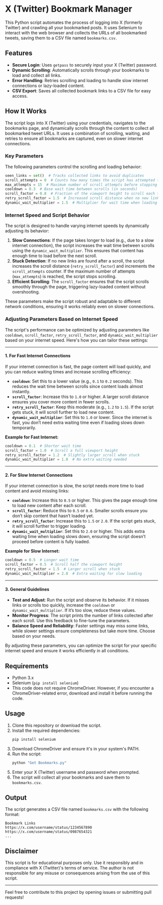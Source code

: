 # X (Twitter) Bookmark Manager

This Python script automates the process of logging into X (formerly Twitter) and crawling all your bookmarked posts. It uses Selenium to interact with the web browser and collects the URLs of all bookmarked tweets, saving them to a CSV file named `bookmarks.csv`.

## Features
- **Secure Login**: Uses `getpass` to securely input your X (Twitter) password.
- **Dynamic Scrolling**: Automatically scrolls through your bookmarks to load and collect all links.
- **Error Handling**: Retries scrolling and loading to handle slow internet connections or lazy-loaded content.
- **CSV Export**: Saves all collected bookmark links to a CSV file for easy access.

## How It Works
The script logs into X (Twitter) using your credentials, navigates to the bookmarks page, and dynamically scrolls through the content to collect all bookmarked tweet URLs. It uses a combination of scrolling, waiting, and retries to ensure all bookmarks are captured, even on slower internet connections.

### Key Parameters
The following parameters control the scrolling and loading behavior:

```python
seen_links = set()  # Tracks collected links to avoid duplicates
scroll_attempts = 0  # Counts how many times the script has attempted to scroll
max_attempts = 15  # Maximum number of scroll attempts before stopping
cooldown = 0.3  # Base wait time between scrolls (in seconds)
scroll_factor = 0.8  # Fraction of the viewport height to scroll each time
retry_scroll_factor = 1.5  # Increased scroll distance when no new links are found
dynamic_wait_multiplier = 1.5  # Multiplier for wait time when loading slows down
```

### Internet Speed and Script Behavior
The script is designed to handle varying internet speeds by dynamically adjusting its behavior:
1. **Slow Connections**: If the page takes longer to load (e.g., due to a slow internet connection), the script increases the wait time between scrolls using the `dynamic_wait_multiplier`. This ensures that content has enough time to load before the next scroll.
2. **Stuck Detection**: If no new links are found after a scroll, the script increases the scroll distance (`retry_scroll_factor`) and increments the `scroll_attempts` counter. If the maximum number of attempts (`max_attempts`) is reached, the script stops scrolling.
3. **Efficient Scrolling**: The `scroll_factor` ensures that the script scrolls smoothly through the page, triggering lazy-loaded content without overshooting.

These parameters make the script robust and adaptable to different network conditions, ensuring it works reliably even on slower connections.

### Adjusting Parameters Based on Internet Speed

The script's performance can be optimized by adjusting parameters like `cooldown`, `scroll_factor`, `retry_scroll_factor`, and `dynamic_wait_multiplier` based on your internet speed. Here's how you can tailor these settings:

---

#### **1. For Fast Internet Connections**
If your internet connection is fast, the page content will load quickly, and you can reduce waiting times and increase scrolling efficiency:
- **`cooldown`**: Set this to a lower value (e.g., `0.1` to `0.2` seconds). This reduces the wait time between scrolls since content loads almost instantly.
- **`scroll_factor`**: Increase this to `1.0` or higher. A larger scroll distance ensures you cover more content in fewer scrolls.
- **`retry_scroll_factor`**: Keep this moderate (e.g., `1.2` to `1.5`). If the script gets stuck, it will scroll further to load new content.
- **`dynamic_wait_multiplier`**: Set this to `1.0` or lower. Since the internet is fast, you don’t need extra waiting time even if loading slows down temporarily.

**Example for Fast Internet:**
```python
cooldown = 0.1  # Shorter wait time
scroll_factor = 1.0  # Scroll a full viewport height
retry_scroll_factor = 1.2  # Slightly larger scroll when stuck
dynamic_wait_multiplier = 1.0  # No extra waiting needed
```

---

#### **2. For Slow Internet Connections**
If your internet connection is slow, the script needs more time to load content and avoid missing links:
- **`cooldown`**: Increase this to `0.5` or higher. This gives the page enough time to load new content after each scroll.
- **`scroll_factor`**: Reduce this to `0.5` or `0.6`. Smaller scrolls ensure you don’t skip content that hasn’t loaded yet.
- **`retry_scroll_factor`**: Increase this to `1.5` or `2.0`. If the script gets stuck, it will scroll further to trigger loading.
- **`dynamic_wait_multiplier`**: Set this to `2.0` or higher. This adds extra waiting time when loading slows down, ensuring the script doesn’t proceed before content is fully loaded.

**Example for Slow Internet:**
```python
cooldown = 0.5  # Longer wait time
scroll_factor = 0.5  # Scroll half the viewport height
retry_scroll_factor = 1.5  # Larger scroll when stuck
dynamic_wait_multiplier = 2.0  # Extra waiting for slow loading
```

---

#### **3. General Guidelines**
- **Test and Adjust**: Run the script and observe its behavior. If it misses links or scrolls too quickly, increase the `cooldown` or `dynamic_wait_multiplier`. If it’s too slow, reduce these values.
- **Monitor Progress**: The script prints the number of links collected after each scroll. Use this feedback to fine-tune the parameters.
- **Balance Speed and Reliability**: Faster settings may miss some links, while slower settings ensure completeness but take more time. Choose based on your needs.

By adjusting these parameters, you can optimize the script for your specific internet speed and ensure it works efficiently in all conditions.

## Requirements
- Python 3.x
- Selenium (`pip install selenium`)
- This code does not require ChromeDriver. However, if you encounter a ChromeDriver-related error, download and install it before running the code.

## Usage
1. Clone this repository or download the script.
2. Install the required dependencies:
   ```bash
   pip install selenium
   ```
3. Download ChromeDriver and ensure it's in your system's PATH.
4. Run the script:
   ```bash
   python "Get Bookmarks.py"
   ```
5. Enter your X (Twitter) username and password when prompted.
6. The script will collect all your bookmarks and save them to `bookmarks.csv`.

## Output
The script generates a CSV file named `bookmarks.csv` with the following format:
```
Bookmark Links
https://x.com/username/status/1234567890
https://x.com/username/status/0987654321
...
```

## Disclaimer
This script is for educational purposes only. Use it responsibly and in compliance with X (Twitter)'s terms of service. The author is not responsible for any misuse or consequences arising from the use of this script.



---

Feel free to contribute to this project by opening issues or submitting pull requests!
